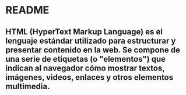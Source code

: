 # README
## HTML (HyperText Markup Language) es el lenguaje estándar utilizado para estructurar y presentar contenido en la web. Se compone de una serie de etiquetas (o "elementos") que indican al navegador cómo mostrar textos, imágenes, videos, enlaces y otros elementos multimedia.
